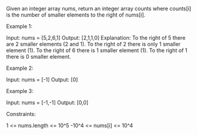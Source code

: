 Given an integer array nums, return an integer array counts where counts[i]
is the number of smaller elements to the right of nums[i].


Example 1:


Input: nums = [5,2,6,1]
Output: [2,1,1,0]
Explanation:
To the right of 5 there are 2 smaller elements (2 and 1).
To the right of 2 there is only 1 smaller element (1).
To the right of 6 there is 1 smaller element (1).
To the right of 1 there is 0 smaller element.


Example 2:


Input: nums = [-1]
Output: [0]


Example 3:


Input: nums = [-1,-1]
Output: [0,0]



Constraints:


1 <= nums.length <= 10^5
-10^4 <= nums[i] <= 10^4




